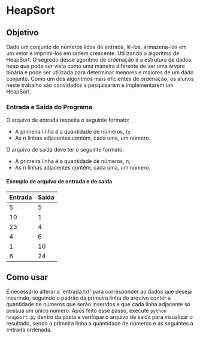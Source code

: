 # HeapSort

## Objetivo

Dado um conjunto de números lidos de entrada, lê-los, armazena-los em um vetor e imprimi-los em ordem crescente. Utilizando o algoritmo de HeapSort. O segredo desse agoritmo de ordenação é a estrutura de dados heap que pode ser vista como uma maneira diferente de ver uma árvore binária e pode ser utilizada para determinar menores e maiores de um dado conjunto. Como um dos algoritmos mais eficientes de ordenação, os alunos neste trabalho são convidados a pesquisarem e implementarem um HeapSort.

### Entrada e Saída do Programa

O arquivo de entrada respeita o seguinte formato:

- A primeira linha é a quantidade de números, n;
- As n linhas adjacentes contém, cada uma, um número.

O arquivo de saída deve ter o seguinte formato:

- A primeira linha é a quantidade de números, n;
- As n linhas adjacentes contém, cada uma, um número.

#### Exemplo de arquivo de entrada e de saída

Entrada | Saída |
--------|-------|
5 | 5
10 | 1
23 | 4
4 | 6
1 | 10
6 | 24

## Como usar

É necessário alterar a 'entrada.txt' para corresponder ao dados que deseja inserindo, seguindo o padrão da primeira linha do arquivo conter a quantidade de números que serão inseridos e que cada linha adjacente só possua um único número.
Após feito esse passo, execute ```python heapSort.py``` dentro da pasta e verifique o arquivo de saída para visualizar o resultado, sendo a primeira linha a quantidade de números e as seguintes a entrada ordenada.
